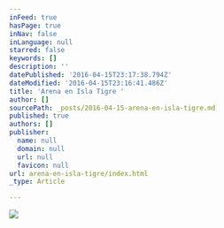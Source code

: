 ```yaml
---
inFeed: true
hasPage: true
inNav: false
inLanguage: null
starred: false
keywords: []
description: ''
datePublished: '2016-04-15T23:17:38.794Z'
dateModified: '2016-04-15T23:16:41.486Z'
title: 'Arena en Isla Tigre '
author: []
sourcePath: _posts/2016-04-15-arena-en-isla-tigre.md
published: true
authors: []
publisher:
  name: null
  domain: null
  url: null
  favicon: null
url: arena-en-isla-tigre/index.html
_type: Article

---
```

![](https://the-grid-user-content.s3-us-west-2.amazonaws.com/638c5045-e78e-48cc-8fbb-8f035575790c.jpg)